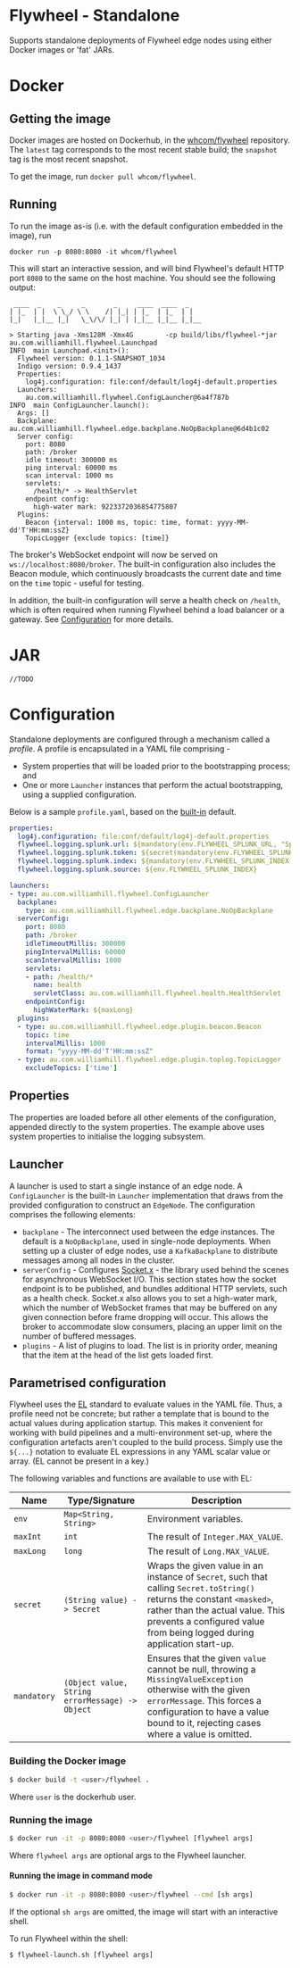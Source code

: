 Flywheel - Standalone
===
Supports standalone deployments of Flywheel edge nodes using either Docker images or 'fat' JARs.

# Docker
## Getting the image
Docker images are hosted on Dockerhub, in the [whcom/flywheel](https://hub.docker.com/r/whcom/flywheel) repository. The `latest` tag corresponds to the most recent stable build; the `snapshot` tag is the most recent snapshot.

To get the image, run `docker pull whcom/flywheel`.

## Running
To run the image as-is (i.e. with the default configuration embedded in the image), run

```
docker run -p 8080:8080 -it whcom/flywheel
```

This will start an interactive session, and will bind Flywheel's default HTTP port `8080` to the same on the host machine. You should see the following output:

```
 ____  _    _     _       _     ____  ____  _   
| |_  | |  \ \_/ \ \    /| |_| | |_  | |_  | |  
|_|   |_|__ |_|   \_\/\/ |_| | |_|__ |_|__ |_|__

> Starting java -Xms128M -Xmx4G        -cp build/libs/flywheel-*jar        au.com.williamhill.flywheel.Launchpad        
INFO  main Launchpad.<init>(): 
  Flywheel version: 0.1.1-SNAPSHOT_1034
  Indigo version: 0.9.4_1437
  Properties:
    log4j.configuration: file:conf/default/log4j-default.properties
  Launchers:
    au.com.williamhill.flywheel.ConfigLauncher@6a4f787b
INFO  main ConfigLauncher.launch(): 
  Args: []
  Backplane: au.com.williamhill.flywheel.edge.backplane.NoOpBackplane@6d4b1c02
  Server config:
    port: 8080
    path: /broker
    idle timeout: 300000 ms
    ping interval: 60000 ms
    scan interval: 1000 ms
    servlets:
      /health/* -> HealthServlet
    endpoint config:
      high-water mark: 9223372036854775807
  Plugins:
    Beacon {interval: 1000 ms, topic: time, format: yyyy-MM-dd'T'HH:mm:ssZ}
    TopicLogger {exclude topics: [time]}
```

The broker's WebSocket endpoint will now be served on `ws://localhost:8080/broker`. The built-in configuration also includes the Beacon module, which continuously broadcasts the current date and time on the `time` topic - useful for testing.

In addition, the built-in configuration will serve a health check on `/health`, which is often required when running Flywheel behind a load balancer or a gateway. See [Configuration](#user-content-configuration) for more details.

# JAR
`//TODO`

# Configuration
Standalone deployments are configured through a mechanism called a _profile_. A profile is encapsulated in a YAML file comprising -

* System properties that will be loaded prior to the bootstrapping process; and
* One or more `Launcher` instances that perform the actual bootstrapping, using a supplied configuration.

Below is a sample `profile.yaml`, based on the [built-in](https://raw.githubusercontent.com/William-Hill-Community/flywheel/master/standalone/conf/default/profile.yaml) default.

```yaml
properties:
  log4j.configuration: file:conf/default/log4j-default.properties
  flywheel.logging.splunk.url: ${mandatory(env.FLYWHEEL_SPLUNK_URL, "Splunk URL cannot be null")}
  flywheel.logging.splunk.token: ${secret(mandatory(env.FLYWHEEL_SPLUNK_TOKEN, "Splunk token cannot be null"))}
  flywheel.logging.splunk.index: ${mandatory(env.FLYWHEEL_SPLUNK_INDEX, "Splunk index cannot be null")}
  flywheel.logging.splunk.source: ${env.FLYWHEEL_SPLUNK_INDEX}

launchers: 
- type: au.com.williamhill.flywheel.ConfigLauncher
  backplane:
    type: au.com.williamhill.flywheel.edge.backplane.NoOpBackplane
  serverConfig:
    port: 8080
    path: /broker
    idleTimeoutMillis: 300000
    pingIntervalMillis: 60000
    scanIntervalMillis: 1000
    servlets:
    - path: /health/*
      name: health
      servletClass: au.com.williamhill.flywheel.health.HealthServlet  
    endpointConfig:
      highWaterMark: ${maxLong}
  plugins:
  - type: au.com.williamhill.flywheel.edge.plugin.beacon.Beacon
    topic: time
    intervalMillis: 1000
    format: "yyyy-MM-dd'T'HH:mm:ssZ"
  - type: au.com.williamhill.flywheel.edge.plugin.toplog.TopicLogger
    excludeTopics: ['time']
```

## Properties
The properties are loaded before all other elements of the configuration, appended directly to the system properties. The example above uses system properties to initialise the logging subsystem.

## Launcher
A launcher is used to start a single instance of an edge node. A `ConfigLauncher` is the built-in `Launcher` implementation that draws from the provided configuration to construct an `EdgeNode`. The configuration comprises the following elements:

* `backplane` - The interconnect used between the edge instances. The default is a `NoOpBackplane`, used in single-node deployments. When setting up a cluster of edge nodes, use a `KafkaBackplane` to distribute messages among all nodes in the cluster.
* `serverConfig` - Configures [Socket.x](https://github.com/obsidiandynamics/socketx) - the library used behind the scenes for asynchronous WebSocket I/O. This section states how the socket endpoint is to be published, and bundles additional HTTP servlets, such as a health check. Socket.x also allows you to set a high-water mark, which the number of WebSocket frames that may be buffered on any given connection before frame dropping will occur. This allows the broker to accommodate slow consumers, placing an upper limit on the number of buffered messages.
* `plugins` - A list of plugins to load. The list is in priority order, meaning that the item at the head of the list gets loaded first.

## Parametrised configuration
Flywheel uses the [EL](https://en.wikipedia.org/wiki/Unified_Expression_Language) standard to evaluate values in the YAML file. Thus, a profile need not be concrete; but rather a template that is bound to the actual values during application startup. This makes it convenient for working with build pipelines and a multi-environment set-up, where the configuration artefacts aren't coupled to the build process. Simply use the `${...}` notation to evaluate EL expressions in any YAML scalar value or array. (EL cannot be present in a key.)

The following variables and functions are available to use with EL:

|Name|Type/Signature                    |Description|
|----|----------------------------------|-----------|
|`env`|`Map<String, String>`|Environment variables.|
|`maxInt`|`int`|The result of `Integer.MAX_VALUE`.|
|`maxLong`|`long`|The result of `Long.MAX_VALUE`.|
|`secret`|`(String value) -> Secret`|Wraps the given value in an instance of `Secret`, such that calling `Secret.toString()` returns the constant `<masked>`, rather than the actual value. This prevents a configured value from being logged during application start-up.|
|`mandatory`|`(Object value, String errorMessage) -> Object`|Ensures that the given `value` cannot be null, throwing a `MissingValueException` otherwise with the given `errorMessage`. This forces a configuration to have a value bound to it, rejecting cases where a value is omitted.|



### Building the Docker image
```sh
$ docker build -t <user>/flywheel .
```

Where `user` is the dockerhub user.

### Running the image
```sh
$ docker run -it -p 8080:8080 <user>/flywheel [flywheel args]
```

Where `flywheel args` are optional args to the Flywheel launcher.

#### Running the image in command mode
```sh
$ docker run -it -p 8080:8080 <user>/flywheel --cmd [sh args]
```

If the optional `sh args` are omitted, the image will start with an interactive shell.

To run Flywheel within the shell:

```sh
$ flywheel-launch.sh [flywheel args]
```